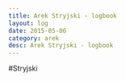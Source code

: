 ```yaml
---
title: Arek Stryjski - logbook
layout: log
date: 2015-05-06
category: arek
desc: Arek Stryjski - logbook
---
```


#Stryjski